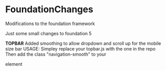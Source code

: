 FoundationChanges
=================

Modifications to the foundation framework

Just some small changes to foundation 5 

**TOPBAR**
  Added smoothing to allow dropdown and scroll up for the mobile size bar
  USAGE:
    Simpley replace your topbar.js with the one in the repo
    Then add the class "navigation-smooth" to your <nav> element

